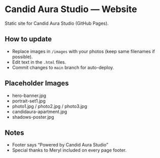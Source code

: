 # Candid Aura Studio — Website
Static site for Candid Aura Studio (GitHub Pages).

## How to update
- Replace images in `/images` with your photos (keep same filenames if possible).
- Edit text in the `.html` files.
- Commit changes to `main` branch for auto-deploy.

## Placeholder Images
- hero-banner.jpg
- portrait-set1.jpg
- photo1.jpg / photo2.jpg / photo3.jpg
- candidaura-apartment.jpg
- shadows-poster.jpg

## Notes
- Footer says “Powered by Candid Aura Studio”
- Special thanks to Meryl included on every page footer.
